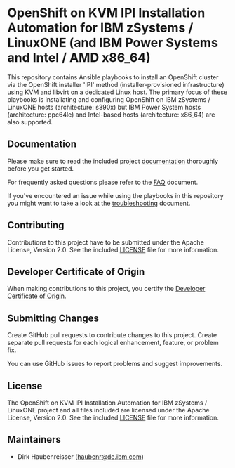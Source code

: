 # OpenShift on KVM IPI Installation Automation for IBM zSystems / LinuxONE (and IBM Power Systems and Intel / AMD x86_64)

This repository contains Ansible playbooks to install an OpenShift cluster via the OpenShift installer 'IPI' method (installer-provisioned infrastructure) using KVM and libvirt on a dedicated Linux host.
The primary focus of these playbooks is installating and configuring OpenShift on IBM zSystems / LinuxONE hosts (architecture: s390x) but IBM Power System hosts (architecture: ppc64le) and Intel-based hosts (architecture: x86_64) are also supported.

## Documentation

Please make sure to read the included project [documentation](docs/DOCUMENTATION.md) thoroughly before you get started.

For frequently asked questions please refer to the [FAQ](docs/FAQ.md) document.

If you've encountered an issue while using the playbooks in this repository you might want to take a look at the [troubleshooting](docs/TROUBLESHOOTING.md) document.

## Contributing

Contributions to this project have to be submitted under the Apache License, Version 2.0. See the included [LICENSE](LICENSE) file for more information.

## Developer Certificate of Origin

When making contributions to this project, you certify the [Developer Certificate of Origin](https://developercertificate.org/).

## Submitting Changes

Create GitHub pull requests to contribute changes to this project. Create separate pull requests for each logical enhancement, feature, or problem fix.

You can use GitHub issues to report problems and suggest improvements.

## License

The OpenShift on KVM IPI Installation Automation for IBM zSystems / LinuxONE project and all files included are licensed under the Apache License, Version 2.0. See the included [LICENSE](LICENSE) file for more information.

## Maintainers

- Dirk Haubenreisser (haubenr@de.ibm.com)
